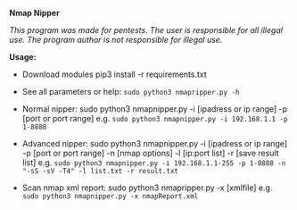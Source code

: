 **Nmap Nipper**

*This program was made for pentests. The user is responsible for all illegal use. The program author is not responsible for illegal use.*

**Usage:**
 - Download modules pip3 install -r requirements.txt
 - See all parameters or help: `sudo python3 nmapripper.py -h`

 - Normal nipper: sudo python3 nmapnipper.py -i [ipadress or ip range] -p [port or port range]
e.g. `sudo python3 nmapnipper.py -i 192.168.1.1 -p 1-8888`
 
 - Advanced nipper: sudo python3 nmapnipper.py -i [ipadress or ip range] -p [port or port range] -n [nmap options] -l [ip:port list] -r [save result list]
e.g. `sudo python3 nmapnipper.py -i 192.168.1.1-255 -p 1-8888 -n "-sS -sV -T4" -l list.txt -r result.txt`
 
 - Scan nmap xml report: sudo python3 nmapripper.py -x [xmlfile]
e.g. `sudo python3 nmapnipper.py -x nmapReport.xml`
